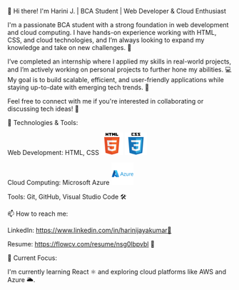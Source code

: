 👋 Hi there! I'm Harini J. | BCA Student | Web Developer & Cloud Enthusiast


I'm a passionate BCA student with a strong foundation in web development and cloud computing. I have hands-on experience working with HTML, CSS, and cloud technologies, and I’m always looking to expand my knowledge and take on new challenges. 🚀


I’ve completed an internship where I applied my skills in real-world projects, and I’m actively working on personal projects to further hone my abilities. 💻 My goal is to build scalable, efficient, and user-friendly applications while staying up-to-date with emerging tech trends. 🌱


Feel free to connect with me if you're interested in collaborating or discussing tech ideas! 🤝


🔧 Technologies & Tools:


Web Development: HTML, CSS  <img src="https://raw.githubusercontent.com/devicons/devicon/master/icons/html5/html5-original-wordmark.svg" style="width: 50px; height: 50px;"> <span>
<img src="https://raw.githubusercontent.com/devicons/devicon/master/icons/css3/css3-original-wordmark.svg" style="width: 50px; height: 50px;">

Cloud Computing: Microsoft Azure
<span>
<img src="https://raw.githubusercontent.com/devicons/devicon/master/icons/azure/azure-original-wordmark.svg" width="50" height="50">


Tools: Git, GitHub, Visual Studio Code 🛠️


📫 How to reach me:


LinkedIn: https://www.linkedin.com/in/harinijayakumar🔗

Resume: https://flowcv.com/resume/nsg0lbpvbl 📝


🎯 Current Focus:


I'm currently learning React ⚛️ and exploring cloud platforms like AWS and Azure 🌥️.

